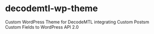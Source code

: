 # decodemtl-wp-theme
Custom WordPress Theme for DecodeMTL integrating Custom Postsm Custom Fields to WordPress API 2.0